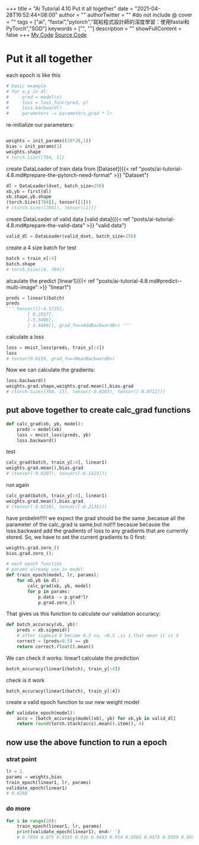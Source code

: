+++
title = "Ai Tutorial 4.10 Put it all together"
date = "2021-04-28T16:52:44+08:00"
author = ""
authorTwitter = "" #do not include @
cover = ""
tags = ["ai", "fastai","pytorch","寫給程式設計師的深度學習：使用fastai和PyTorch","SGD"]
keywords = ["", ""]
description = ""
showFullContent = false
+++
[My Code](https://colab.research.google.com/drive/1rMfM4H92wklMLDydjnChmJMHoJ3OS6SL?usp=sharing)
[Source Code](https://colab.research.google.com/github/fastai/fastbook/blob/master/04_mnist_basics.ipynb)
# Put it all together

 each epoch is like this

```py
# basic example
# for x,y in dl:
#     pred = model(x)
#     loss = loss_func(pred, y)
#     loss.backward()
#     parameters -= parameters.grad * lr
```

re-initialize our parameters:

```py

weights = init_params((28*28,1))
bias = init_params(1)
weights.shape
# torch.Size([784, 1])
```

create DataLoader of train data  from [Dataset]({{< ref "posts/ai-tutorial-4.8.md#prepare-the-pytorch-need-format" >}} "Dataset")

```py
dl = DataLoader(dset, batch_size=256)
xb,yb = first(dl)
xb.shape,yb.shape
(torch.Size([784]), tensor([1]))
# (torch.Size([784]), tensor([1]))
```

create DataLoader of valid data [valid data]({{< ref "posts/ai-tutorial-4.8.md#prepare-the-valid-data" >}} "valid data")

```py
valid_dl = DataLoader(valid_dset, batch_size=256)
```

create a 4 size batch for test

```py
batch = train_x[:4]
batch.shape
# torch.Size([4, 784])
```

alcaulate the predict
[linear1]({{< ref "posts/ai-tutorial-4.8.md#predict--multi-image" >}} "linear1")

```py
preds = linear1(batch)
preds
''' tensor([[-4.5725],
        [ 0.2557],
        [-5.5496],
        [ 3.6488]], grad_fn=<AddBackward0>) '''
```

calculate a loss

```py
loss = mnist_loss(preds, train_y[:4])
loss
# tensor(0.6119, grad_fn=<MeanBackward0>)
```

Now we can calculate the gradients:

```py
loss.backward()
weights.grad.shape,weights.grad.mean(),bias.grad
# (torch.Size([784, 1]), tensor(-0.0103), tensor([-0.0712]))
```

## put above together to create calc_grad functions

```py
def calc_grad(xb, yb, model):
    preds = model(xb)
    loss = mnist_loss(preds, yb)
    loss.backward()
```

test

```py
calc_grad(batch, train_y[:4], linear1)
weights.grad.mean(),bias.grad
# (tensor(-0.0207), tensor([-0.1423]))
```

run again

```py
calc_grad(batch, train_y[:4], linear1)
weights.grad.mean(),bias.grad
# (tensor(-0.0310), tensor([-0.2135]))
```

have probelm!!!!! we expect the grad should be the same ,becasue all the parameter of the calc_grad is same,but not!!!
becasue because the loss.backward add the gradients of loss to any gradients that are currently stored. So, we have to set the current gradients to 0 first:

```py
weights.grad.zero_()
bias.grad.zero_();
```

```py
# each epoch function
# params already use in model
def train_epoch(model, lr, params):
    for xb,yb in dl:
        calc_grad(xb, yb, model)
        for p in params:
            p.data -= p.grad*lr
            p.grad.zero_()
```

That gives us this function to calculate our validation accuracy:

```py
def batch_accuracy(xb, yb):
    preds = xb.sigmoid()
    # after sigmoid 0 becime 0.5 so, >0.5 ,is 1,that mean it is 3
    correct = (preds>0.5) == yb
    return correct.float().mean()
```

We can check it works:
linear1 calculate the prediction

```py
batch_accuracy(linear1(batch), train_y[:4])
```

check is it work

```
batch_accuracy(linear1(batch), train_y[:4])
```

create a valid epoch function to our new weight model

```py
def validate_epoch(model):
    accs = [batch_accuracy(model(xb), yb) for xb,yb in valid_dl]
    return round(torch.stack(accs).mean().item(), 4)
```

## now use the above function to run a epoch

### strat point

```py
lr = 1.
params = weights,bias
train_epoch(linear1, lr, params)
validate_epoch(linear1)
# 0.6268
```

### do more

```py
for i in range(20):
    train_epoch(linear1, lr, params)
    print(validate_epoch(linear1), end=' ')
    # 0.7656 0.875 0.9165 0.936 0.9443 0.954 0.9565 0.9575 0.9589 0.9599 0.9619 0.9628 0.9643 0.9662 0.9672 0.9682 0.9692 0.9697 0.9702 0.9702 
```
